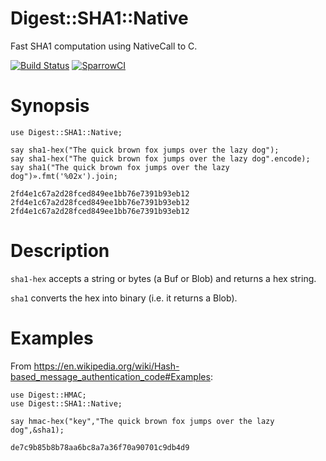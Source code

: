 Digest::SHA1::Native
=======
Fast SHA1 computation using NativeCall to C.

[![Build Status](https://travis-ci.org/bduggan/p6-digest-sha1-native.svg?branch=master)](https://travis-ci.org/bduggan/p6-digest-sha1-native)
[![SparrowCI](https://ci.sparrowhub.io/project/gh-melezhik-p6-digest-sha1-native/badge)](https://ci.sparrowhub.io)

Synopsis
========
```
use Digest::SHA1::Native;

say sha1-hex("The quick brown fox jumps over the lazy dog");
say sha1-hex("The quick brown fox jumps over the lazy dog".encode);
say sha1("The quick brown fox jumps over the lazy dog")».fmt('%02x').join;
```

```
2fd4e1c67a2d28fced849ee1bb76e7391b93eb12
2fd4e1c67a2d28fced849ee1bb76e7391b93eb12
2fd4e1c67a2d28fced849ee1bb76e7391b93eb12
```

Description
===========

`sha1-hex` accepts a string or bytes (a Buf or Blob) and returns a hex string.

`sha1` converts the hex into binary (i.e. it returns a Blob).

Examples
========
From <https://en.wikipedia.org/wiki/Hash-based_message_authentication_code#Examples>:
```
use Digest::HMAC;
use Digest::SHA1::Native;

say hmac-hex("key","The quick brown fox jumps over the lazy dog",&sha1);

```

`de7c9b85b8b78aa6bc8a7a36f70a90701c9db4d9`


